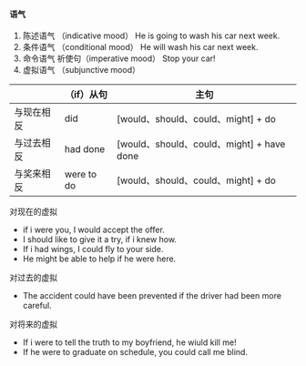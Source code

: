 #### 语气

1. 陈述语气 （indicative mood） He is going to wash his car next week.  
2. 条件语气 （conditional mood） He will wash his car next week.  
3. 命令语气 祈使句（imperative mood）  Stop your car!  
4. 虚拟语气 （subjunctive mood）  


|            | （if）从句  |  主句                                      |   
|---|---|---|
| 与现在相反  | did        |  [would、should、could、might] + do        |  
| 与过去相反  | had done   |  [would、should、could、might] + have done |   
| 与奖来相反  | were to do |  [would、should、could、might] + do        |   


对现在的虚拟  
  - if i were you, I would accept the offer.  
  - I should like to give it a try, if i knew how.
  - If i had wings, I could fly to your side.
  - He might be able to help if he were here.
  
 
对过去的虚拟  
  - The accident could have been prevented if the driver had been more careful.


对将来的虚拟
  - If i were to tell the truth to my boyfriend, he wiuld kill me!  
  - If he were to graduate on schedule, you could call me blind.
  
  
  
